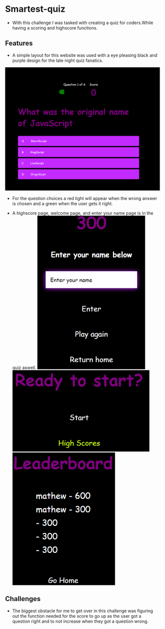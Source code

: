 # Smartest-quiz
- With this challenge I was tasked with creating a quiz for coders.While having a scoring and highscore functions.

## Features 
-   A simple layout for this website was used with a eye pleasing black and purple design for the late night quiz fanatics.

![](2023-03-09-19-30-16.png)

- For the question choices a red light will appear when the wrong answer is chosen and a green when the user gets it right.

- A highscore page, welcome page, and enter your name page is in the quiz aswell.
![](2023-03-09-19-39-05.png) ![](2023-03-09-19-39-31.png) ![](2023-03-09-19-40-09.png)

## Challenges 
- The biggest obstacle for me to get over in this challenge was figuring out the function needed for the score to go up as the user got a question right and to not increase when they got a question wrong.